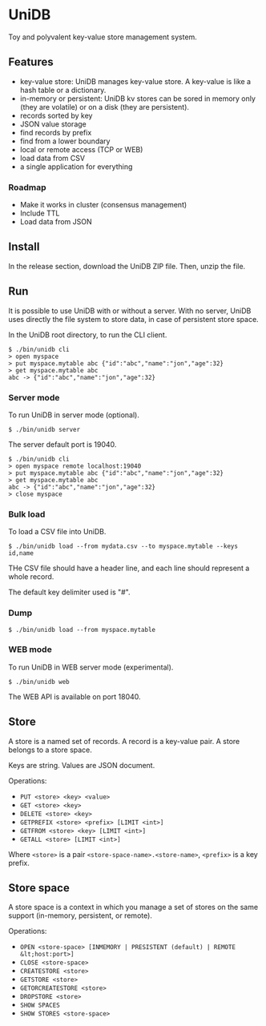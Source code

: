 # UniDB

Toy and polyvalent key-value store management system.

## Features

* key-value store: UniDB manages key-value store. A key-value is like a
  hash table or a dictionary.
* in-memory or persistent: UniDB kv stores can be sored in memory only
  (they are volatile) or on a disk (they are persistent).
* records sorted by key
* JSON value storage
* find records by prefix
* find from a lower boundary
* local or remote access (TCP or WEB)
* load data from CSV
* a single application for everything

### Roadmap

* Make it works in cluster (consensus management)
* Include TTL
* Load data from JSON

## Install

In the release section, download the UniDB ZIP file.
Then, unzip the file.

## Run

It is possible to use UniDB with or without a server.
With no server, UniDB uses directly the file system to store data, in
case of persistent store space.

In the UniDB root directory, to run the CLI client.

```shell
$ ./bin/unidb cli
> open myspace
> put myspace.mytable abc {"id":"abc","name":"jon","age":32}
> get myspace.mytable abc
abc -> {"id":"abc","name":"jon","age":32}
```

### Server mode

To run UniDB in server mode (optional).

```shell
$ ./bin/unidb server
```

The server default port is 19040.

```shell
$ ./bin/unidb cli
> open myspace remote localhost:19040
> put myspace.mytable abc {"id":"abc","name":"jon","age":32}
> get myspace.mytable abc
abc -> {"id":"abc","name":"jon","age":32}
> close myspace
```

### Bulk load

To load a CSV file into UniDB.

```shell
$ ./bin/unidb load --from mydata.csv --to myspace.mytable --keys id,name
```

THe CSV file should have a header line, and each line should represent
a whole record.

The default key delimiter used is "#".

### Dump

```shell
$ ./bin/unidb load --from myspace.mytable
```

### WEB mode

To run UniDB in WEB server mode (experimental).

```shell
$ ./bin/unidb web
```

The WEB API is available on port 18040.

## Store

A store is a named set of records. A record is a key-value pair. A
store belongs to a store space.

Keys are string. Values are JSON document.

Operations:
* `PUT <store> <key> <value>`
* `GET <store> <key>`
* `DELETE <store> <key>`
* `GETPREFIX <store> <prefix> [LIMIT <int>]`
* `GETFROM <store> <key> [LIMIT <int>]`
* `GETALL <store> [LIMIT <int>]`

Where `<store>` is a pair `<store-space-name>.<store-name>`, `<prefix>`
is a key prefix.

## Store space

A store space is a context in which you manage a set of stores on the
same support (in-memory, persistent, or remote).

Operations:
* `OPEN <store-space> [INMEMORY | PRESISTENT (default) | REMOTE &lt;host:port>]`
* `CLOSE <store-space>`
* `CREATESTORE <store>`
* `GETSTORE <store>`
* `GETORCREATESTORE <store>`
* `DROPSTORE <store>`
* `SHOW SPACES`
* `SHOW STORES <store-space>`
